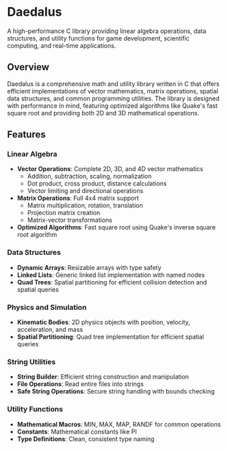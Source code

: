 # Daedalus

A high-performance C library providing linear algebra operations, data structures, and utility functions for game development, scientific computing, and real-time applications.

## Overview

Daedalus is a comprehensive math and utility library written in C that offers efficient implementations of vector mathematics, matrix operations, spatial data structures, and common programming utilities. The library is designed with performance in mind, featuring optimized algorithms like Quake's fast square root and providing both 2D and 3D mathematical operations.

## Features

### Linear Algebra
- **Vector Operations**: Complete 2D, 3D, and 4D vector mathematics
  - Addition, subtraction, scaling, normalization
  - Dot product, cross product, distance calculations
  - Vector limiting and directional operations
- **Matrix Operations**: Full 4x4 matrix support
  - Matrix multiplication, rotation, translation
  - Projection matrix creation
  - Matrix-vector transformations
- **Optimized Algorithms**: Fast square root using Quake's inverse square root algorithm

### Data Structures
- **Dynamic Arrays**: Resizable arrays with type safety
- **Linked Lists**: Generic linked list implementation with named nodes
- **Quad Trees**: Spatial partitioning for efficient collision detection and spatial queries

### Physics and Simulation
- **Kinematic Bodies**: 2D physics objects with position, velocity, acceleration, and mass
- **Spatial Partitioning**: Quad tree implementation for efficient spatial queries

### String Utilities
- **String Builder**: Efficient string construction and manipulation
- **File Operations**: Read entire files into strings
- **Safe String Operations**: Secure string handling with bounds checking

### Utility Functions
- **Mathematical Macros**: MIN, MAX, MAP, RANDF for common operations
- **Constants**: Mathematical constants like PI
- **Type Definitions**: Clean, consistent type naming
